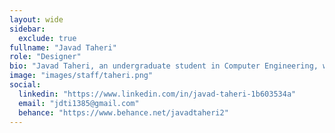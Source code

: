 ```yaml
---
layout: wide
sidebar:
  exclude: true
fullname: "Javad Taheri"
role: "Designer"
bio: "Javad Taheri, an undergraduate student in Computer Engineering, with a focus on graphic arts including graphic design and image processing. Constantly seeking to develop projects that expand the boundaries of digital art."
image: "images/staff/taheri.png"
social:
  linkedin: "https://www.linkedin.com/in/javad-taheri-1b603534a"
  email: "jdti1385@gmail.com"
  behance: "https://www.behance.net/javadtaheri2"
---
```

